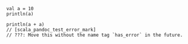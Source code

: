 ```{#id01 .scala computationID="a" pipe="scala_script"}
val a = 10
println(a)
```

```{#id01 .scala computationID="a" pipe="scala_script"}
println(a + a)
// [scala_pandoc_test_error_mark]
// ???: Move this without the name tag `has_error` in the future.
```
